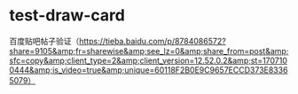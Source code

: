 # test-draw-card
百度贴吧帖子验证（https://tieba.baidu.com/p/8784086572?share=9105&amp;fr=sharewise&amp;see_lz=0&amp;share_from=post&amp;sfc=copy&amp;client_type=2&amp;client_version=12.52.0.2&amp;st=1707100444&amp;is_video=true&amp;unique=60118F2B0E9C9657ECCD373E83365079）
